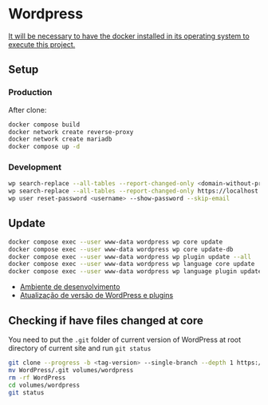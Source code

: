 # Wordpress

[It will be necessary to have the docker installed in its operating system to execute this project.](https://docs.docker.com/get-docker/)


## Setup

### Production

After clone:

```bash
docker compose build
docker network create reverse-proxy
docker network create mariadb
docker compose up -d
```

### Development

```bash
wp search-replace --all-tables --report-changed-only <domain-without-protocol> localhost
wp search-replace --all-tables --report-changed-only https://localhost http://localhost
wp user reset-password <username> --show-password --skip-email
```

## Update

```bash
docker compose exec --user www-data wordpress wp core update
docker compose exec --user www-data wordpress wp core update-db
docker compose exec --user www-data wordpress wp plugin update --all
docker compose exec --user www-data wordpress wp language core update
docker compose exec --user www-data wordpress wp language plugin update --all
```

* [Ambiente de desenvolvimento](docs/ambiente-dev-local.md)
* [Atualização de versão de WordPress e plugins](docs/atualizacao.md)

## Checking if have files changed at core

You need to put the `.git` folder of current version of WordPress at root directory of current site and run `git status`

```bash
git clone --progress -b <tag-version> --single-branch --depth 1 https://github.com/WordPress/WordPress.git
mv WordPress/.git volumes/wordpress
rm -rf WordPress
cd volumes/wordpress
git status
```